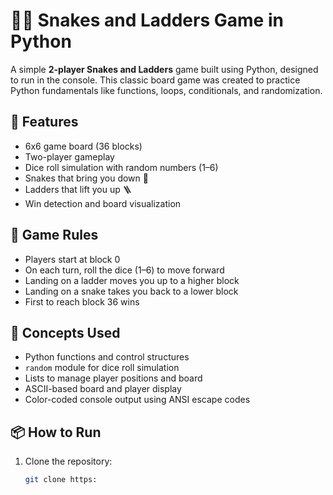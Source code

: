# 🐍🎲 Snakes and Ladders Game in Python

A simple **2-player Snakes and Ladders** game built using Python, designed to run in the console. This classic board game was created to practice Python fundamentals like functions, loops, conditionals, and randomization.

## 🚀 Features

- 6x6 game board (36 blocks)
- Two-player gameplay
- Dice roll simulation with random numbers (1–6)
- Snakes that bring you down 🐍
- Ladders that lift you up 🪜
- Win detection and board visualization

## 🎯 Game Rules

- Players start at block 0
- On each turn, roll the dice (1–6) to move forward
- Landing on a ladder moves you up to a higher block
- Landing on a snake takes you back to a lower block
- First to reach block 36 wins

## 🧠 Concepts Used

- Python functions and control structures
- `random` module for dice roll simulation
- Lists to manage player positions and board
- ASCII-based board and player display
- Color-coded console output using ANSI escape codes

## 📦 How to Run

1. Clone the repository:
   ```bash
   git clone https:
